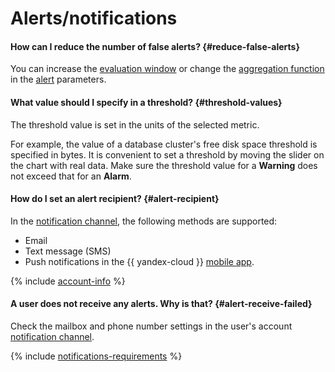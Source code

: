 # Alerts/notifications

#### How can I reduce the number of false alerts? {#reduce-false-alerts}

You can increase the [evaluation window](../../monitoring/concepts/alerting.md#evaluation-window) or change the [aggregation function](../../monitoring/concepts/alerting.md#aggregation) in the [alert](../../monitoring/concepts/alerting.md#alert) parameters.

#### What value should I specify in a threshold? {#threshold-values}

The threshold value is set in the units of the selected metric.

For example, the value of a database cluster's free disk space threshold is specified in bytes. It is convenient to set a threshold by moving the slider on the chart with real data. Make sure the threshold value for a **Warning** does not exceed that for an **Alarm**.

#### How do I set an alert recipient? {#alert-recipient}

In the [notification channel](../../monitoring/concepts/alerting.md#channel-parameters), the following methods are supported:
* Email
* Text message (SMS)
* Push notifications in the {{ yandex-cloud }} [mobile app](../../overview/mobile-app/index.md).

{% include [account-info](../../_includes/monitoring/account-info.md) %}

#### A user does not receive any alerts. Why is that? {#alert-receive-failed}

Check the mailbox and phone number settings in the user's account [notification channel](../../monitoring/concepts/alerting.md#channel-parameters).

{% include [notifications-requirements](../../_includes/monitoring/notifications-requirements.md) %}